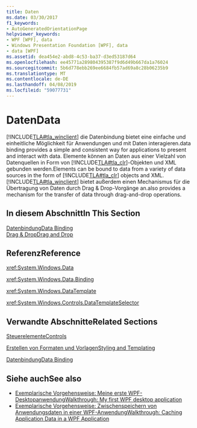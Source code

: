 ```yaml
---
title: Daten
ms.date: 03/30/2017
f1_keywords:
- AutoGeneratedOrientationPage
helpviewer_keywords:
- WPF [WPF], data
- Windows Presentation Foundation [WPF], data
- data [WPF]
ms.assetid: dea454e2-abd8-4c53-ba37-d3ed53187d64
ms.openlocfilehash: ee45771a289804395387f9d6d49b667da1a76024
ms.sourcegitcommit: 5b6d778ebb269ee6684fb57ad69a8c28b06235b9
ms.translationtype: MT
ms.contentlocale: de-DE
ms.lasthandoff: 04/08/2019
ms.locfileid: "59077731"
---
```

# <a name="data"></a><span data-ttu-id="6e6e8-102">Daten</span><span class="sxs-lookup"><span data-stu-id="6e6e8-102">Data</span></span>
[!INCLUDE[TLA#tla_winclient](../../../../includes/tlasharptla-winclient-md.md)] <span data-ttu-id="6e6e8-103">die Datenbindung bietet eine einfache und einheitliche Möglichkeit für Anwendungen und mit Daten interagieren.</span><span class="sxs-lookup"><span data-stu-id="6e6e8-103">data binding provides a simple and consistent way for applications to present and interact with data.</span></span> <span data-ttu-id="6e6e8-104">Elemente können an Daten aus einer Vielzahl von Datenquellen in Form von [!INCLUDE[TLA#tla_clr](../../../../includes/tlasharptla-clr-md.md)]-Objekten und XML gebunden werden.</span><span class="sxs-lookup"><span data-stu-id="6e6e8-104">Elements can be bound to data from a variety of data sources in the form of [!INCLUDE[TLA#tla_clr](../../../../includes/tlasharptla-clr-md.md)] objects and XML.</span></span> [!INCLUDE[TLA#tla_winclient](../../../../includes/tlasharptla-winclient-md.md)] <span data-ttu-id="6e6e8-105">bietet außerdem einen Mechanismus für die Übertragung von Daten durch Drag & Drop-Vorgänge an.</span><span class="sxs-lookup"><span data-stu-id="6e6e8-105">also provides a mechanism for the transfer of data through drag-and-drop operations.</span></span>  
  
## <a name="in-this-section"></a><span data-ttu-id="6e6e8-106">In diesem Abschnitt</span><span class="sxs-lookup"><span data-stu-id="6e6e8-106">In This Section</span></span>  
 [<span data-ttu-id="6e6e8-107">Datenbindung</span><span class="sxs-lookup"><span data-stu-id="6e6e8-107">Data Binding</span></span>](data-binding-wpf.md)  
 [<span data-ttu-id="6e6e8-108">Drag & Drop</span><span class="sxs-lookup"><span data-stu-id="6e6e8-108">Drag and Drop</span></span>](../advanced/drag-and-drop.md)  
  
## <a name="reference"></a><span data-ttu-id="6e6e8-109">Referenz</span><span class="sxs-lookup"><span data-stu-id="6e6e8-109">Reference</span></span>  
 <xref:System.Windows.Data>  
  
 <xref:System.Windows.Data.Binding>  
  
 <xref:System.Windows.DataTemplate>  
  
 <xref:System.Windows.Controls.DataTemplateSelector>  
  
## <a name="related-sections"></a><span data-ttu-id="6e6e8-110">Verwandte Abschnitte</span><span class="sxs-lookup"><span data-stu-id="6e6e8-110">Related Sections</span></span>  
 [<span data-ttu-id="6e6e8-111">Steuerelemente</span><span class="sxs-lookup"><span data-stu-id="6e6e8-111">Controls</span></span>](../controls/index.md)  
  
 [<span data-ttu-id="6e6e8-112">Erstellen von Formaten und Vorlagen</span><span class="sxs-lookup"><span data-stu-id="6e6e8-112">Styling and Templating</span></span>](../controls/styling-and-templating.md)  
  
 [<span data-ttu-id="6e6e8-113">Datenbindung</span><span class="sxs-lookup"><span data-stu-id="6e6e8-113">Data Binding</span></span>](../advanced/optimizing-performance-data-binding.md)  
  
## <a name="see-also"></a><span data-ttu-id="6e6e8-114">Siehe auch</span><span class="sxs-lookup"><span data-stu-id="6e6e8-114">See also</span></span>

- [<span data-ttu-id="6e6e8-115">Exemplarische Vorgehensweise: Meine erste WPF-Desktopanwendung</span><span class="sxs-lookup"><span data-stu-id="6e6e8-115">Walkthrough: My first WPF desktop application</span></span>](../getting-started/walkthrough-my-first-wpf-desktop-application.md)
- [<span data-ttu-id="6e6e8-116">Exemplarische Vorgehensweise: Zwischenspeichern von Anwendungsdaten in einer WPF-Anwendung</span><span class="sxs-lookup"><span data-stu-id="6e6e8-116">Walkthrough: Caching Application Data in a WPF Application</span></span>](../advanced/walkthrough-caching-application-data-in-a-wpf-application.md)
